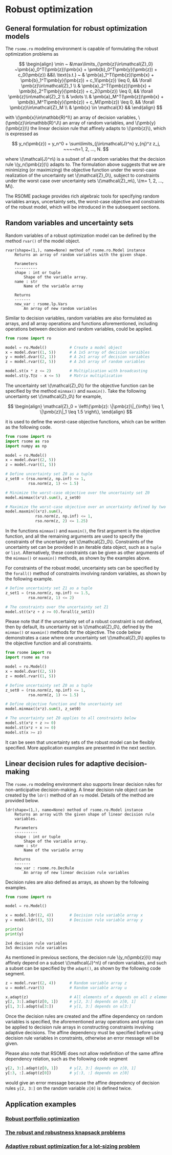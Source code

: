<script src="https://cdn.mathjax.org/mathjax/latest/MathJax.js?config=TeX-AMS-MML_HTMLorMML" type="text/javascript"></script>

# Robust optimization

## General formulation for robust optimization models <a name="section2.1"></a>

The `rsome.ro` modeling environment is capable of formulating the robust optimization problems as

$$
\begin{align}
\min ~ &\max\limits_{\pmb{z}\in\mathcal{Z}_0} ~\pmb{a}_0^T(\pmb{z})\pmb{x} + \pmb{b}_0^T\pmb{y}(\pmb{z}) + c_0(\pmb{z}) &&\\
\text{s.t.} ~ & \pmb{a}_1^T(\pmb{z})\pmb{x} + \pmb{b}_1^T\pmb{y}(\pmb{z}) + c_1(\pmb{z}) \leq 0, && \forall \pmb{z}\in\mathcal{Z}_1 \\
& \pmb{a}_2^T(\pmb{z})\pmb{x} + \pmb{b}_2^T\pmb{y}(\pmb{z}) + c_2(\pmb{z}) \leq 0, && \forall \pmb{z}\in\mathcal{Z}_2 \\
& \vdots \\
& \pmb{a}_M^T(\pmb{z})\pmb{x} + \pmb{b}_M^T\pmb{y}(\pmb{z}) + c_M(\pmb{z}) \leq 0, && \forall \pmb{z}\in\mathcal{Z}_M \\
& \pmb{x} \in \mathcal{X} &&
\end{align}
$$

with \\(\pmb{x}\in\mathbb{R}^I\\) an array of decision variables, \\(\pmb{z}\in\mathbb{R}^J\\) an array of random variables, and \\(\pmb{y}(\pmb{z})\\) the linear decision rule that affinely adapts to \\(\pmb{z}\\), which is expressed as

$$
y_n(\pmb{z}) = y_n^0 + \sum\limits_{j\in\mathcal{J}^n} y_{nj}^z z_j, ~~~~n=1, 2, ..., N.
$$

where \\(\mathcal{J}^n\\) is a subset of all random variables that the decision rule \\(y_n(\pmb{z})\\) adapts to. The formulation above suggests that we are minimizing (or maximizing) the objective function under the worst-case realization of the uncertainty set \\(\mathcal{Z}_0\\), subject to constraints under the worst case over uncertainty sets \\(\mathcal{Z}_m\\), \\(m= 1, 2, ..., M\\).

The RSOME package provides rich algebraic tools for specifying random variables arrays, uncertainty sets, the worst-case objective and constraints of the robust model, which will be introduced in the subsequent sections.

## Random variables and uncertainty sets <a name="section2.2"></a>

Random variables of a robust optimization model can be defined by the method <code>rvar()</code> of the model object.

```
rvar(shape=(1,), name=None) method of rsome.ro.Model instance
    Returns an array of random variables with the given shape.

    Parameters
    ----------
    shape : int or tuple
        Shape of the variable array.
    name : str
        Name of the variable array

    Returns
    -------
    new_var : rsome.lp.Vars
        An array of new random variables
```

Similar to decision variables, random variables are also formulated as arrays, and all array operations and functions aforementioned, including operations between decision and random variables, could be applied.


```python
from rsome import ro

model = ro.Model()          # Create a model object
x = model.dvar((1, 5))      # A 1x5 array of decision varaibles
y = model.dvar((2, 1))      # A 2x1 array of decision variables
z = model.rvar((2, 5))      # A 2x5 array of random variables

model.st(x * z <= 2)        # Multiplication with broadcasting
model.st(y.T@z - x <= 5)    # Matrix multiplication
```

The uncertainty set \\(\mathcal{Z}_0\\) for the objective function can be specified by the method <code>minmax()</code> and <code>maxmin()</code>. Take the following uncertainty set \\(\mathcal{Z}_0\\) for example,  

$$
\begin{align}
\mathcal{Z}_0 = \left\{\pmb{z}:
\|\pmb{z}\|_{\infty} \leq 1,
\|\pmb{z}\|_1 \leq 1.5  
\right\},
\end{align}
$$

it is used to define the worst-case objective functions, which can be written as the following code.

```python
from rsome import ro
import rsome as rso
import numpy as np

model = ro.Model()          
x = model.dvar((2, 5))      
z = model.rvar((1, 5))    

# Define uncertainty set Z0 as a tuple
z_set0 = (rso.norm(z, np.inf) <= 1,   
          rso.norm(z, 1) <= 1.5)

# Minimize the worst-case objective over the uncertainty set Z0
model.minmax((x*z).sum(), z_set0)    

# Maximize the worst-case objective over an uncertainty defined by two constraints
model.maxmin((x*z).sum(),
             rso.norm(z, np.inf) <= 1,
             rso.norm(z, 2) <= 1.25)
```

In the functions <code>minmax()</code> and <code>maxmin()</code>, the first argument is the objective function, and all the remaining arguments are used to specify the constraints of the uncertainty set \\(\mathcal{Z}_0\\). Constraints of the uncertainty set can be provided in an iterable data object, such as a `tuple` or `list`. Alternatively, these constraints can be given as other arguments of the `minmax()` or `maxmin()` methods, as shown by the examples above.


For constraints of the robust model, uncertainty sets can be specified by the <code>forall()</code> method of constraints involving random variables, as shown by the following example.


```python
# Define uncertainty set Z1 as a tuple
z_set1 = (rso.norm(z, np.inf) <= 1.5,
          rso.norm(z, 1) <= 2)

# The constraints over the uncertainty set Z1
model.st((x*z + z >= 0).forall(z_set1))
```

Please note that if the uncertainty set of a robust constraint is not defined, then by default, its uncertainty set is \\(\mathcal{Z}_0\\), defined by the `minmax()` or `maxmin()` methods for the objective. The code below demonstrates a case where one uncertainty set \\(\mathcal{Z}_0\\) applies to the objective function and all constraints.


```python
from rsome import ro
import rsome as rso

model = ro.Model()          
x = model.dvar((2, 5))      
z = model.rvar((1, 5))    

# Define uncertainty set Z0 as a tuple
z_set0 = (rso.norm(z, np.inf) <= 1,   
          rso.norm(z, 1) <= 1.5)

# Define objective function and the uncertainty set
model.minmax((x*z).sum(), z_set0)  

# The uncertainty set Z0 applies to all constraints below
model.st(x*z + z >= 0)
model.st(x*z + x >= 0)
model.st(x >= z)
```

It can be seen that uncertainty sets of the robust model can be flexibly specified. More application examples are presented in the next section.

## Linear decision rules for adaptive decision-making <a name="section2.3"></a>

The `rsome.ro` modeling environment also supports linear decision rules for non-anticipative decision-making. A linear decision rule object can be created by the `ldr()` method of an `ro` model. Details of the method are provided below.

```
ldr(shape=(1,), name=None) method of rsome.ro.Model instance
    Returns an array with the given shape of linear decision rule
    variables.

    Parameters
    ----------
    shape : int or tuple
        Shape of the variable array.
    name : str
        Name of the variable array

    Returns
    -------
    new_var : rsome.ro.DecRule
        An array of new linear decision rule variables
```

Decision rules are also defined as arrays, as shown by the following examples.

```python
from rsome import ro

model = ro.Model()

x = model.ldr((2, 4))       # Decision rule variable array x
y = model.ldr((3, 5))       # Decision rule variable array y

print(x)
print(y)
```

```
2x4 decision rule variables
3x5 decision rule variables
```

As mentioned in previous sections, the decision rule \\(y_n(\pmb{z})\\) may affinely depend on a subset \\(\mathcal{J}^n\\) of random variables, and such a subset can be specified by the `adapt()`, as shown by the following code segment.

```python
z = model.rvar((2, 4))      # Random variable array z
u = model.rvar(5)           # Random variable array u

x.adapt(z)                  # All elements of x depends on all z elements
y[2, 3:].adapt(z[0, 1])     # y[2, 3:] depends on z[0, 1]
y[1, 3:].adapt(u[3:])       # y[1, 3:] depends on u[3:]
```

Once the decision rules are created and the affine dependency on random variables is specified, the aforementioned array operations and syntax can be applied to decision rule arrays in constructing constraints involving adaptive decisions. The affine dependency must be specified before using decision rule variables in constraints, otherwise an error message will be given.

Please also note that RSOME does not allow redefinition of the same affine dependency relation, such as the following code segment

```python
y[2, 3:].adapt(z[0, 1])     # y[2, 3:] depends on z[0, 1]
y[:3, :].adapt(z[0])        # y[:3, :] depends on z[0]
```

would give an error message because the affine dependency of decision rules `y[2, 3:]` on the random variable `z[0]` is defined twice.


## Application examples <a name="section2.4"></a>

### [Robust portfolio optimization](example_ro_portfolio)
### [The robust and robustness knapsack problems](example_ro_knapsack)
### [Adaptive robust optimization for a lot-sizing problem](example_ls)

